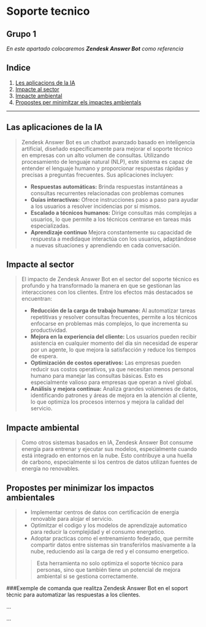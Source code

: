 # Soporte tecnico

## Grupo 1

_En este apartado colocaremos **Zendesk Answer Bot** como referencia_


## Indice
1. [Les aplicacions de la IA](##Les_aplicacions_de_la_IA)
2. [Impacte al sector](##Impacte_al_sector)
3. [Impacte ambiental](##Impacte_ambiental)
4. [Propostes per minimitzar els impactes ambientals](##Propostes_per_minimitzar_els_impactes_ambientals)

---

## Las aplicaciones de la IA

>Zendesk Answer Bot es un chatbot avanzado basado en inteligencia artificial, diseñado específicamente para mejorar el soporte técnico en empresas con un alto volumen de consultas. Utilizando procesamiento de lenguaje natural (NLP), este sistema es capaz de entender el lenguaje humano y proporcionar respuestas rápidas y precisas a preguntas frecuentes. Sus aplicaciones incluyen:
> * **Respuestas automáticas:** Brinda respuestas instantáneas a consultas recurrentes relacionadas con problemas comunes
> * **Guías interactivas:** Ofrece instrucciones paso a paso para ayudar a los usuarios a resolver incidencias por sí mismos.
> * **Escalado a técnicos humanos:** Dirige consultas más complejas a usuarios, lo que permite a los técnicos centrarse en tareas más especializadas.
> * **Aprendizaje continuo** Mejora constantemente su capacidad de respuesta a medidaque interactúa con los usuarios, adaptándose a nuevas situaciones y aprendiendo en cada conversación.
## Impacte al sector

>El impacto de Zendesk Answer Bot en el sector del soporte técnico es profundo y ha transformado la manera en que se gestionan las interacciones con los clientes. Entre los efectos más destacados se encuentran:
> * **Reducción de la carga de trabajo humano:** Al automatizar tareas repetitivas y resolver consultas frecuentes, permite a los técnicos enfocarse en problemas más complejos, lo que incrementa su productividad.
> * **Mejora en la experiencia del cliente:** Los usuarios pueden recibir asistencia en cualquier momento del día sin necesidad de esperar por un agente, lo que mejora la satisfacción y reduce los tiempos de espera.
> * **Optimización de costos operativos:** Las empresas pueden reducir sus costos operativos, ya que necesitan menos personal humano para manejar las consultas básicas. Esto es especialmente valioso para empresas que operan a nivel global.
> * **Análisis y mejora continua:** Analiza grandes volúmenes de datos, identificando patrones y áreas de mejora en la atención al cliente, lo que optimiza los procesos internos y mejora la calidad del servicio.

## Impacte ambiental

>Como otros sistemas basados en IA, Zendesk Answer Bot consume energía para entrenar y ejecutar sus modelos, especialmente cuando está integrado en entornos en la nube. Esto contribuye a una huella de carbono, especialmente si los centros de datos utilizan fuentes de energía no renovables.

## Propostes per minimizar los impactos ambientales

> * Implementar centros de datos con certificación de energia renovable para alojar el servicio.
> * Optimitzar el codigo y los modelos de aprendizaje automatico para reducir la complejidad y el consumo energetico.
> * Adoptar practicas como el entrenamiento federado, que permite compartir datos entre sistemas sin transferirlos masivamente a la nube, reduciendo asi la carga de red y el consumo energetico.
> 
>> Esta herramienta no solo optimiza el soporte técnico para personas, sino que también tiene un potencial de mejora ambiental si se gestiona correctamente.



###Exemple de comanda que realitza Zendesk Answer Bot en el soport tècnic para automatizar las respuestas a los clientes.

...
<script type="text/javascript">
  window.zESettings = {
    webWidget: {
      answerBot: {
        suppress: false,
        title: {
          '*': 'Chat with us!'
        },
        contactOnlyAfterQuery: true,
        search: {
          labels: ['I would like help.']
        },
        avatar: {
          url: 'https://youravatarurl.com/image.png',
          name: {
            '*': 'Company logo'
          }
        }
      }
    }
  };
</script>
...
